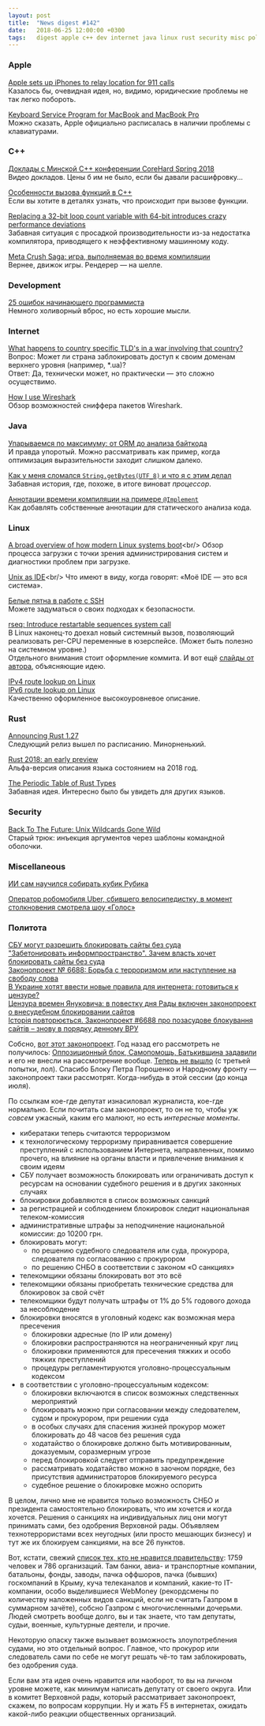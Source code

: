 ```yaml
---
layout: post
title:  "News digest #142"
date:   2018-06-25 12:00:00 +0300
tags:   digest apple c++ dev internet java linux rust security misc pol
---
```


### Apple

[Apple sets up iPhones to relay location for 911 calls](https://www.wpri.com/news/us-and-world/apple-sets-up-iphones-to-relay-location-for-911-calls-1/1246399748)<br/>
Казалось бы, очевидная идея, но, видимо, юридические проблемы не так легко побороть.

[Keyboard Service Program for MacBook and MacBook Pro](https://www.apple.com/support/keyboard-service-program-for-macbook-and-macbook-pro/)<br/>
Можно сказать, Apple официально расписалась в наличии проблемы с клавиатурами.

### C++

[Доклады с Минской С++ конференции CoreHard Spring 2018](https://habr.com/company/pvs-studio/blog/414467/)<br/>
Видео докладов. Цены б им не было, если бы давали расшифровку...

[Особенности вызова функций в С++](https://habr.com/post/414443/)<br/>
Если вы хотите в деталях узнать, что происходит при вызове функции.

[Replacing a 32-bit loop count variable with 64-bit introduces crazy performance deviations](https://stackoverflow.com/questions/25078285/replacing-a-32-bit-loop-count-variable-with-64-bit-introduces-crazy-performance?rq=1)<br/>
Забавная ситуация с просадкой производительности из-за недостатка компилятора, приводящего к неэффективному машинному коду.

[Meta Crush Saga: игра, выполняемая во время компиляции](https://habr.com/post/414465/)<br/>
Вернее, движок игры. Рендерер — на шелле.

### Development

[25 ошибок начинающего программиста](https://habr.com/post/413129/)<br/>
Немного холиворный вброс, но есть хорошие мысли.

### Internet

[What happens to country specific TLD's in a war involving that country?](https://superuser.com/questions/1332236/what-happens-to-country-specific-tlds-in-a-war-involving-that-country#50867495)<br/>
Вопрос: Может ли страна заблокировать доступ к своим доменам верхнего уровня (например, \*.ua)?<br/>
Ответ: Да, технически может, но практически — это сложно осуществимо.

[How I use Wireshark](https://jvns.ca/blog/2018/06/19/what-i-use-wireshark-for/)<br/>
Обзор возможностей сниффера пакетов Wireshark.

### Java

[Упарываемся по максимуму: от ORM до анализа байткода](https://habr.com/post/409043/)<br/>
И правда упоротый. Можно рассматривать как пример, когда оптимизация выразительности заходит слишком далеко.

[Как у меня сломался `String.getBytes(UTF_8)` и что я с этим делал](https://habr.com/post/414585/)<br/>
Забавная история, где, похоже, в итоге виноват _процессор_.

[Аннотации времени компиляции на примере `@Implement`](https://habr.com/post/414715/)<br/>
Как добавлять собственные аннотации для статического анализа кода.

### Linux

[A broad overview of how modern Linux systems boot](https://utcc.utoronto.ca/~cks/space/blog/linux/LinuxBootOverview?)<br/>
Обзор процесса загрузки с точки зрения администрирования систем и диагностики проблем при загрузке.

[Unix as IDE](https://sanctum.geek.nz/arabesque/series/unix-as-ide/?)<br/>
Что имеют в виду, когда говорят: «Моё IDE — это вся система».

[Белые пятна в работе с SSH](https://habr.com/company/lodoss/blog/358800/)<br/>
Можете задуматься о своих подходах к безопасности.

[rseq: Introduce restartable sequences system call](https://git.kernel.org/pub/scm/linux/kernel/git/torvalds/linux.git/commit/?id=d7822b1e24f2df5df98c76f0e94a5416349ff759)<br/>
В Linux наконец-то доехал новый системный вызов, позволяющий реализовать per-CPU переменные в юзерспейсе. (Может быть полезно на системном уровне.)<br/>
Отдельного внимания стоит оформление коммита. И вот ещё [слайды от автора](https://blog.linuxplumbersconf.org/2013/ocw/system/presentations/1695/original/LPC%20-%20PerCpu%20Atomics.pdf), объясняющие идею.

[IPv4 route lookup on Linux](https://vincent.bernat.im/en/blog/2017-ipv4-route-lookup-linux)<br/>
[IPv6 route lookup on Linux](https://vincent.bernat.im/en/blog/2017-ipv6-route-lookup-linux)<br/>
Качественно оформленное высокоуровневое описание.

### Rust

[Announcing Rust 1.27](https://blog.rust-lang.org/2018/06/21/Rust-1.27.html)<br/>
Следующий релиз вышел по расписанию. Минорненький.

[Rust 2018: an early preview](https://internals.rust-lang.org/t/rust-2018-an-early-preview/7776)<br/>
Альфа-версия описания языка состоянием на 2018 год.

[The Periodic Table of Rust Types](http://cosmic.mearie.org/2014/01/periodic-table-of-rust-types/)<br/>
Забавная идея. Интересно было бы увидеть для других языков.

### Security

[Back To The Future: Unix Wildcards Gone Wild](https://www.defensecode.com/public/DefenseCode_Unix_WildCards_Gone_Wild.txt)<br/>
Старый трюк: инъекция аргументов через шаблоны командной оболочки.

### Miscellaneous

[ИИ сам научился собирать кубик Рубика](https://habr.com/post/414463/)

[Оператор робомобиля Uber, сбившего велосипедистку, в момент столкновения смотрела шоу «Голос»](https://habr.com/post/415001/)

### Политота

[СБУ могут разрешить блокировать сайты без суда](https://korrespondent.net/ukraine/3982772-sbu-mohut-razreshyt-blokyrovat-saity-bez-suda)<br/>
["Забетонировать информпространство". Зачем власть хочет блокировать сайты без суда](https://strana.ua/news/147876-blokirovka-sajtov-bez-suda-zachem-vlast-reanimirovala-zakon-6688.html)<br/>
[Законопроект № 6688: Борьба с терроризмом или наступление на свободу слова](https://bykvu.com/mysli/93954-zakonoproekt-6688-borba-s-terrorizmom-ili-nastuplenie-na-svobodu-slova)<br/>
[В Украине хотят ввести новые правила для интернета: готовиться к цензуре?](https://ru.slovoidilo.ua/2018/06/21/mnenie/obshhestvo/ukraine-xotyat-vvesti-novye-pravila-interneta-gotovitsya-cenzure)<br/>
[Цензура времен Януковича: в повестку дня Рады включен законопроект о внесудебном блокировании сайтов](https://www.unian.net/politics/10161191-cenzura-vremen-yanukovicha-v-povestku-dnya-rady-vklyuchen-zakonoproekt-o-vnesudebnom-blokirovanii-saytov.html)<br/>
[Історія повторюється. Законопроект #6688 про позасудове блокування сайтів – знову в порядку денному ВРУ](https://netfreedom.org.ua/istoria-povtoriujetsia-zakonoproject-6688-pro-pozasudove-blokuvannia-sajtiv-znovu-u-poriadku-dennomu-vru/)

Собсно, [вот этот законопроект](http://w1.c1.rada.gov.ua/pls/zweb2/webproc4_1?pf3511=62236). Год назад его рассмотреть не получилось: [Оппозиционный блок, Самопомощь, Батькивщина задавили](http://w1.c1.rada.gov.ua/pls/radan_gs09/ns_golos?g_id=13296) и его не внесли на рассмотрение вообще. [Теперь не вышло](http://w1.c1.rada.gov.ua/pls/radan_gs09/ns_golos?g_id=19192) (с третьей попытки, лол). Спасибо Блоку Петра Порошенко и Народному фронту — законопроект таки рассмотрят. Когда-нибудь в этой сессии (до конца июля).

По ссылкам кое-где депутат изнасиловал журналиста, кое-где нормально. Если почитать сам законопроект, то он не то, чтобы уж _совсем_ ужасный, каким его малюют, но есть _интересные моменты_.

* кибератаки теперь считаются терроризмом
* к технологическому терроризму приравнивается совершение преступлений с использованием Интернета, направленных, помимо прочего, на влияние на органы власти и привлечение внимания к своим идеям
* СБУ получает возможность блокировать или ограничивать доступ к ресурсам на основании судебного решения и в других законных случаях
* блокировки добавляются в список возможных санкций
* за регистрацией и соблюдением блокировок следит национальная телеком-комиссия
* административные штрафы за неподчинение национальной комиссии: до 10200 грн.
* блокировать могут:
  - по решению судебного следователя или суда, прокурора, следователя по согласованию с прокурором
  - по решению СНБО в соответствии с законом «О санкциях»
* телекомщики обязаны блокировать вот это всё
* телекомщики обязаны приобретать технические средства для блокировок за свой счёт
* телекомщики будут получать штрафы от 1% до 5% годового дохода за несоблюдение
* блокировки вносятся в уголовный кодекс как возможная мера пресечения
  - блокировки адресные (по IP или домену)
  - блокировки распространяются на неограниченный круг лиц
  - блокировки применяются для пресечения тяжких и особо тяжких преступлений
  - процедуры регламентируются уголовно-процессуальным кодексом
* в соответствии с уголовно-процессуальным кодексом:
  - блокировки включаются в список возможных следственных мероприятий
  - блокировать можно при согласовании между следователем, судом и прокурором, при решении суда
  - в особых случаях для спасения жизней прокурор может блокировать до 48 часов без решения суда
  - ходатайство о блокировке должно быть мотивированным, доказуемым, соразмерным угрозе
  - перед блокировкой следует отправить предупреждение
  - рассматривать ходатайство можно в заочном порядке, без присутствия администраторов блокируемого ресурса
  - судебное решение о блокировке можно оспорить

В целом, лично мне не нравится только возможность СНБО и президента самостоятельно блокировать, что им хочется и когда хочется. Решения о санкциях на индивидуальных лиц они могут принимать сами, без одобрения Верховной рады. Объявляем технотеррористами всех неугодных (или просто мешающих бизнесу) и тут же их блокируем санкциями, на все 26 пунктов.

Вот, кстати, свежий [список тех, кто не нравится правительству](http://www.rnbo.gov.ua/documents/476.html): 1759 человек и 786 организаций. Там банки, авиа- и транспортные компании, батальоны, фонды, заводы, пачка оффшоров, пачка (бывших) госкомпаний в Крыму, куча телеканалов и компаний, какие-то IT-компании, особо выделившиеся WebMoney (рекордсмены по количеству наложенных видов санкций, если не считать Газпром в суммарном зачёте), собсно Газпром с многочисленными дочерьми. Людей смотреть вообще долго, вы и так знаете, что там депутаты, судьи, военные, культурные деятели, и прочие.

Некоторую опаску также вызывает возможность злоупотребления судами, но это отдельный вопрос. Главное, что прокурор или следователь сами по себе не могут решать чё-то там заблокировать, без одобрения суда.

Если вам эта идея очень нравится или наоборот, то вы на личном уровне можете, как минимум написать депутату от своего округа. Или в комитет Верховной рады, который рассматривает законопроект, скажем, по вопросам коррупции. Ну и жать F5 в интернетах, ожидать какой-либо реакции общественных организаций.

